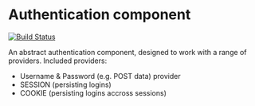 # Authentication component

[![Build Status](https://travis-ci.org/CentralApps/Authentication.png)](https://travis-ci.org/CentralApps/Authentication)

An abstract authentication component, designed to work with a range of providers. Included providers:

- Username & Password (e.g. POST data) provider
- SESSION (persisting logins)
- COOKIE (persisting logins accross sessions)
